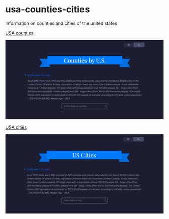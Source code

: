 # usa-counties-cities
Information on counties and cities of the united states

[USA counties](https://recreatorus.github.io/usa-counties-cities/usa-county.html 'watch demo')

![scan](usa-county.png)

[USA cities](https://recreatorus.github.io/usa-counties-cities/usa-county.html 'watch demo')

![scan](usa-city.png)
